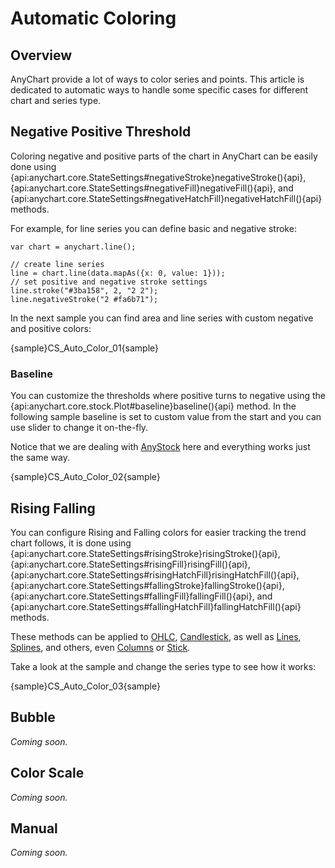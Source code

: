 # Automatic Coloring

## Overview

AnyChart provide a lot of ways to color series and points. This article is dedicated to automatic ways to handle some specific cases for different chart and series type.

## Negative Positive Threshold

Coloring negative and positive parts of the chart in AnyChart can be easily done using  {api:anychart.core.StateSettings#negativeStroke}negativeStroke(){api}, {api:anychart.core.StateSettings#negativeFill}negativeFill(){api}, and {api:anychart.core.StateSettings#negativeHatchFill}negativeHatchFill(){api} methods.

For example, for line series you can define basic and negative stroke:

```
var chart = anychart.line();

// create line series
line = chart.line(data.mapAs({x: 0, value: 1}));
// set positive and negative stroke settings
line.stroke("#3ba158", 2, "2 2");
line.negativeStroke("2 #fa6b71");
```

In the next sample you can find area and line series with custom negative and positive colors:

{sample}CS\_Auto\_Color\_01{sample}

### Baseline

You can customize the thresholds where positive turns to negative using the {api:anychart.core.stock.Plot#baseline}baseline(){api} method. In the following sample baseline is set to custom value from the start and you can use slider to change it on-the-fly.

Notice that we are dealing with [AnyStock](../Stock_Charts/Overview) here and everything works just the same way.

{sample}CS\_Auto\_Color\_02{sample}

## Rising Falling

You can configure Rising and Falling colors for easier tracking the trend chart follows, it is done using {api:anychart.core.StateSettings#risingStroke}risingStroke(){api}, {api:anychart.core.StateSettings#risingFill}risingFill(){api}, {api:anychart.core.StateSettings#risingHatchFill}risingHatchFill(){api}, {api:anychart.core.StateSettings#fallingStroke}fallingStroke(){api}, {api:anychart.core.StateSettings#fallingFill}fallingFill(){api}, and {api:anychart.core.StateSettings#fallingHatchFill}fallingHatchFill(){api} methods.

These methods can be applied to [OHLC](../Basic_Charts/OHLC_Chart), [Candlestick](../Basic_Charts/Japanese_Candlestick_Chart), as well as [Lines](../Basic_Charts/Line_Chart), [Splines](../Basic_Charts/Spline_Chart), and others, even [Columns](../Basic_Charts/Column_Chart) or [Stick](../Basic_Charts/Stick_Chart).

Take a look at the sample and change the series type to see how it works:

{sample}CS\_Auto\_Color\_03{sample}

## Bubble

*Coming soon.*

## Color Scale

*Coming soon.*

## Manual

*Coming soon.*
